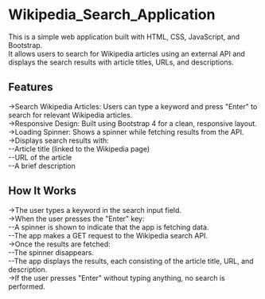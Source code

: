 # Wikipedia_Search_Application
This is a simple web application built with HTML, CSS, JavaScript, and Bootstrap. <br>It allows users to search for Wikipedia articles using an external API and displays the search results with article titles, URLs, and descriptions.

<h2>Features</h2>
->Search Wikipedia Articles: Users can type a keyword and press "Enter" to search for relevant Wikipedia articles.<br>
->Responsive Design: Built using Bootstrap 4 for a clean, responsive layout.<br>
->Loading Spinner: Shows a spinner while fetching results from the API.<br>
->Displays search results with:<br>
   --Article title (linked to the Wikipedia page)<br>
   --URL of the article<br>
   --A brief description<br>

<h2>How It Works</h2>
->The user types a keyword in the search input field.<br>
->When the user presses the "Enter" key:<br>
  --A spinner is shown to indicate that the app is fetching data.<br>
  --The app makes a GET request to the Wikipedia search API.<br>
->Once the results are fetched:<br>
  --The spinner disappears.<br>
  --The app displays the results, each consisting of the article title, URL, and description.<br>
->If the user presses "Enter" without typing anything, no search is performed.<br>
